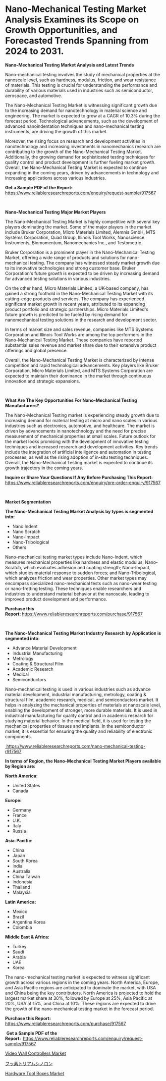 <p><h1>Nano-Mechanical Testing Market Analysis Examines its Scope on Growth Opportunities, and Forecasted Trends Spanning from 2024 to 2031.</h1></p><p><strong>Nano-Mechanical Testing Market Analysis and Latest Trends</strong></p>
<p><p>Nano-mechanical testing involves the study of mechanical properties at the nanoscale level, such as hardness, modulus, friction, and wear resistance of materials. This testing is crucial for understanding the performance and durability of various materials used in industries such as semiconductor, aerospace, and automotive.</p><p>The Nano-Mechanical Testing Market is witnessing significant growth due to the increasing demand for nanotechnology in material science and engineering. The market is expected to grow at a CAGR of 10.3% during the forecast period. Technological advancements, such as the development of advanced nanoindentation techniques and nano-mechanical testing instruments, are driving the growth of this market.</p><p>Moreover, the rising focus on research and development activities in nanotechnology and increasing investments in nanomechanics research are contributing to the growth of the Nano-Mechanical Testing Market. Additionally, the growing demand for sophisticated testing techniques for quality control and product development is further fueling market growth. Overall, the Nano-Mechanical Testing Market is expected to continue expanding in the coming years, driven by advancements in technology and increasing applications across various industries.</p></p>
<p><strong>Get a Sample PDF of the Report:&nbsp;</strong> <a href="https://www.reliableresearchreports.com/enquiry/request-sample/917567">https://www.reliableresearchreports.com/enquiry/request-sample/917567</a></p>
<p>&nbsp;</p>
<p><strong>Nano-Mechanical Testing Major Market Players</strong></p>
<p><p>The Nano-Mechanical Testing Market is highly competitive with several key players dominating the market. Some of the major players in the market include Bruker Corporation, Micro Materials Limited, Alemnis GmbH, MTS Systems Corporation, Quad Group, Illinois Tool Works, Nanoscience Instruments, Biomomentum, Nanomechanics Inc., and Testometric.</p><p>Bruker Corporation is a prominent player in the Nano-Mechanical Testing Market, offering a wide range of products and solutions for nano-mechanical testing. The company has witnessed steady market growth due to its innovative technologies and strong customer base. Bruker Corporation's future growth is expected to be driven by increasing demand for advanced testing solutions in various industries.</p><p>On the other hand, Micro Materials Limited, a UK-based company, has gained a strong foothold in the Nano-Mechanical Testing Market with its cutting-edge products and services. The company has experienced significant market growth in recent years, attributed to its expanding product portfolio and strategic partnerships. Micro Materials Limited's future growth is predicted to be fueled by rising demand for nanomechanical testing solutions in the research and development sector.</p><p>In terms of market size and sales revenue, companies like MTS Systems Corporation and Illinois Tool Works are among the top performers in the Nano-Mechanical Testing Market. These companies have reported substantial sales revenue and market share due to their extensive product offerings and global presence.</p><p>Overall, the Nano-Mechanical Testing Market is characterized by intense competition and rapid technological advancements. Key players like Bruker Corporation, Micro Materials Limited, and MTS Systems Corporation are expected to maintain their dominance in the market through continuous innovation and strategic expansions.</p></p>
<p>&nbsp;</p>
<p><strong>What Are The Key Opportunities For Nano-Mechanical Testing Manufacturers?</strong></p>
<p><p>The Nano-Mechanical Testing market is experiencing steady growth due to increasing demand for material testing at micro and nano scales in various industries such as electronics, automotive, and healthcare. The market is driven by advancements in nanotechnology and the need for precise measurement of mechanical properties at small scales. Future outlook for the market looks promising with the development of innovative testing techniques and increased research and development activities. Key trends include the integration of artificial intelligence and automation in testing processes, as well as the rising adoption of in-situ testing techniques. Overall, the Nano-Mechanical Testing market is expected to continue its growth trajectory in the coming years.</p></p>
<p><strong>Inquire or Share Your Questions If Any Before Purchasing This Report:</strong> <a href="https://www.reliableresearchreports.com/enquiry/pre-order-enquiry/917567">https://www.reliableresearchreports.com/enquiry/pre-order-enquiry/917567</a></p>
<p>&nbsp;</p>
<p><strong>Market Segmentation</strong></p>
<p><strong>The Nano-Mechanical Testing Market Analysis by types is segmented into:</strong></p>
<p><ul><li>Nano Indent</li><li>Nano Scratch</li><li>Nano-Impact</li><li>Nano-Tribological</li><li>Others</li></ul></p>
<p><p>Nano-mechanical testing market types include Nano-Indent, which measures mechanical properties like hardness and elastic modulus; Nano-Scratch, which evaluates adhesion and coating strength; Nano-Impact, which studies material response to sudden forces; and Nano-Tribological, which analyzes friction and wear properties. Other market types may encompass specialized nano-mechanical tests such as nano-wear testing or nano-fretting testing. These techniques enable researchers and industries to understand material behavior at the nanoscale, leading to improved product development and performance.</p></p>
<p><strong>Purchase this Report:&nbsp;</strong><a href="https://www.reliableresearchreports.com/purchase/917567">https://www.reliableresearchreports.com/purchase/917567</a></p>
<p>&nbsp;</p>
<p><strong>The Nano-Mechanical Testing Market Industry Research by Application is segmented into:</strong></p>
<p><ul><li>Advance Material Development</li><li>Industrial Manufacturing</li><li>Metrology</li><li>Coating & Structural Film</li><li>Academic Research</li><li>Medical</li><li>Semiconductors</li></ul></p>
<p><p>Nano-mechanical testing is used in various industries such as advance material development, industrial manufacturing, metrology, coating & structural film, academic research, medical, and semiconductors market. It helps in analyzing the mechanical properties of materials at nanoscale level, enabling the development of stronger, more durable materials. It is used in industrial manufacturing for quality control and in academic research for studying material behavior. In the medical field, it is used for testing the mechanical properties of tissues and implants. In the semiconductor market, it is essential for ensuring the quality and reliability of electronic components.</p></p>
<p><a href="https://www.reliableresearchreports.com/nano-mechanical-testing-r917567">&nbsp;https://www.reliableresearchreports.com/nano-mechanical-testing-r917567</a></p>
<p><strong>In terms of Region, the Nano-Mechanical Testing Market Players available by Region are:</strong></p>
<p>
    <p> <strong> North America: </strong>
        <ul>
            <li>United States</li>
            <li>Canada</li>
        </ul>
        </p> 
    <p> <strong> Europe: </strong>
        <ul>
            <li>Germany</li>
            <li>France</li>
            <li>U.K.</li>
            <li>Italy</li>
            <li>Russia</li>
        </ul>
        </p> 
    <p> <strong> Asia-Pacific: </strong>
        <ul>
            <li>China</li>
            <li>Japan</li>
            <li>South Korea</li>
            <li>India</li>
            <li>Australia</li>
            <li>China Taiwan</li>
            <li>Indonesia</li>
            <li>Thailand</li>
            <li>Malaysia</li>
        </ul>
        </p> 
    <p> <strong> Latin America: </strong>
        <ul>
            <li>Mexico</li>
            <li>Brazil</li>
            <li>Argentina Korea</li>
            <li>Colombia</li>
        </ul>
        </p> 
    <p> <strong> Middle East & Africa: </strong>
        <ul>
            <li>Turkey</li>
            <li>Saudi</li>
            <li>Arabia</li>
            <li>UAE</li>
            <li>Korea</li>
        </ul>
    </p>
    </p>
<p><p>The nano-mechanical testing market is expected to witness significant growth across various regions in the coming years. North America, Europe, and Asia Pacific regions are anticipated to dominate the market, with USA and China being the key contributors. North America is projected to hold the largest market share at 30%, followed by Europe at 25%, Asia Pacific at 20%, USA at 15%, and China at 10%. These regions are expected to drive the growth of the nano-mechanical testing market in the forecast period.</p></p>
<p><strong>Purchase this Report: </strong><a href="https://www.reliableresearchreports.com/purchase/917567">https://www.reliableresearchreports.com/purchase/917567</a></p>
<p>&nbsp;<strong>Get a Sample PDF of the Report:&nbsp;&nbsp;</strong><a href="https://www.reliableresearchreports.com/enquiry/request-sample/917567">https://www.reliableresearchreports.com/enquiry/request-sample/917567</a></p>
<p><strong></strong></p>
<p><p><a href="https://github.com/itulahketika112/Market-Research-Report-List-1/blob/main/video-wall-controllers-market.md">Video Wall Controllers Market</a></p><p><a href="https://github.com/MacyOrn/Market-Research-Report-List-1/blob/main/6142358161314.md">フッ素トリアムシノロン</a></p><p><a href="https://github.com/waylose1223/Market-Research-Report-List-1/blob/main/hardware-tool-boxes-market.md">Hardware Tool Boxes Market</a></p></p>